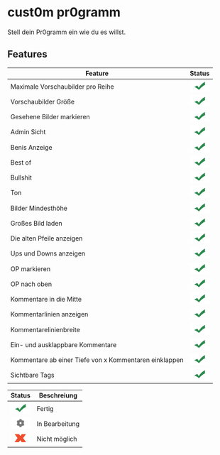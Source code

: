# cust0m pr0gramm

Stell dein Pr0gramm ein wie du es willst.

## Features

Feature  | Status
------------- | -------------
Maximale Vorschaubilder pro Reihe | ![ok](/haken.png)
Vorschaubilder Größe | ![ok](/haken.png)
Gesehene Bilder markieren | ![ok](/haken.png)
Admin Sicht | ![ok](/haken.png)
Benis Anzeige | ![ok](/haken.png)
Best of | ![ok](/haken.png)
Bullshit | ![ok](/haken.png)
Ton | ![ok](/haken.png)
Bilder Mindesthöhe | ![ok](/haken.png)
Großes Bild laden | ![ok](/haken.png)
Die alten Pfeile anzeigen | ![ok](/haken.png)
Ups und Downs anzeigen | ![ok](/haken.png)
OP markieren | ![ok](/haken.png)
OP nach oben | ![ok](/haken.png)
Kommentare in die Mitte | ![ok](/haken.png)
Kommentarlinien anzeigen | ![ok](/haken.png)
Kommentarelinienbreite | ![ok](/haken.png)
Ein- und ausklappbare Kommentare | ![ok](/haken.png)
Kommentare ab einer Tiefe von x Kommentaren einklappen | ![ok](/haken.png)
Sichtbare Tags | ![ok](/haken.png)

Status  | Beschreiung
------------- | -------------
![ok](/haken.png) | Fertig
![ok](/rad.png) | In Bearbeitung
![ok](/x.png) | Nicht möglich